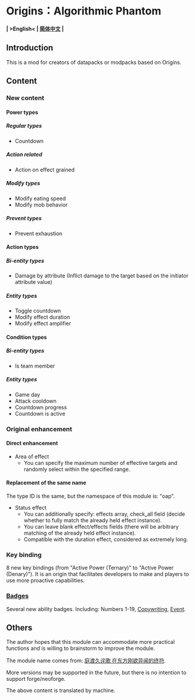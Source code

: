 # Origins：Algorithmic Phantom

**| >English< | [简体中文](README-zh_cn.md) |**

## Introduction

This is a mod for creators of datapacks or modpacks based on Origins.

## Content

### New content

#### Power types

##### Regular types

- Countdown

##### Action related

- Action on effect grained

##### Modify types

- Modify eating speed
- Modify mob behavior

##### Prevent types

- Prevent exhaustion

#### Action types

##### Bi-entity types

- Damage by attribute (Inflict damage to the target based on the initiator attribute value)

##### Entity types

- Toggle countdown
- Modify effect duration
- Modify effect amplifier

#### Condition types

##### Bi-entity types

- Is team member

##### Entity types

- Game day
- Attack cooldown
- Countdown progress
- Countdown is active

### Original enhancement

#### Direct enhancement

- Area of effect
  - You can specify the maximum number of effective targets and randomly select within the specified range.

#### Replacement of the same name

The type ID is the same, but the namespace of this module is: "oap".

- Status effect
  - You can additionally specify: effects array, check_all field (decide whether to fully match the already held effect instance).
  - You can leave blank effect/effects fields (there will be arbitrary matching of the already held effect instance).
  - Compatible with the duration effect, considered as extremely long.

### Key binding

8 new key bindings (from "Active Power (Ternary)" to "Active Power (Denary)").
It is an origin that facilitates developers to make and players to use more proactive capabilities.

### [Badges](src/main/resources/assets/oap/textures/gui/badge)

Several new ability badges.
Including: Numbers 1-19, [Copywriting](src/main/resources/assets/oap/textures/gui/badge/copywriting.png), [Event](src/main/resources/assets/oap/textures/gui/badge/event.png).

## Others

The author hopes that this module can accommodate more practical functions and is willing to brainstorm to improve the module.

The module name comes from: [庭渡久诧歌 在东方刚欲异闻的终符](https://thbwiki.cc/%E5%BA%AD%E6%B8%A1%E4%B9%85%E4%BE%98%E6%AD%8C).

More versions may be supported in the future, but there is no intention to support forge/neoforge.

The above content is translated by machine.
